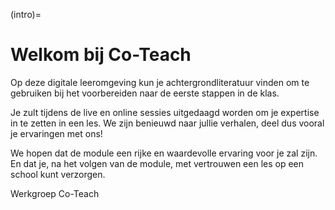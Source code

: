 (intro)=
# Welkom bij Co-Teach

Op deze digitale leeromgeving kun je achtergrondliteratuur vinden om te gebruiken bij het voorbereiden naar de eerste stappen in de klas. 

Je zult tijdens de live en online sessies uitgedaagd worden om je expertise in te zetten in een les. We zijn benieuwd naar jullie verhalen, deel dus vooral je ervaringen met ons! 

We hopen dat de module een rijke en waardevolle ervaring voor je zal zijn. En dat je, na het volgen van de module, met vertrouwen een les op een school kunt verzorgen. 

Werkgroep Co-Teach